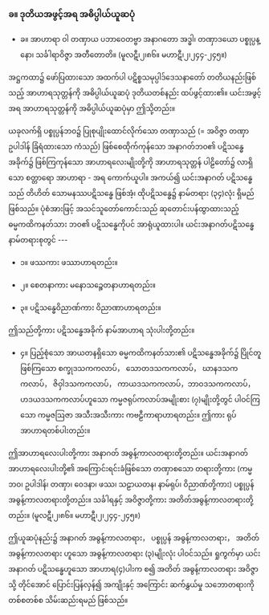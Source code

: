 ### ခ။ ဒုတိယအဖွင့်အရ အဓိပ္ပါယ်ယူဆပုံ

- ခ။ အာဟာရာ ဝါ တဏှာယ ပဘာဝေတဗ္ဗာ အနာဂတော အဒ္ဓါ၊ တဏှာဒယော ပစ္စုပ္ပန္နော၊ သင်္ခါရာဝိဇ္ဇာ အတီတောတိ။ (မူလဋီ၊၂၊၈၆။ မဟာဋီ၊၂၊၂၄၄-၂၄၅။)

အဋ္ဌကထာ၌ ဖော်ပြထားသော အထက်ပါ ပဋိစ္စသမုပ္ပါဒ်ဒေသနာတော် တတိယနည်းဖြစ်သည့် အာဟာရသုတ္တန်ကို အဓိပ္ပါယ်ယူဆပုံ ဒုတိယတစ်နည်း ထပ်ဖွင့်ထား၏။ 
ယင်းအဖွင့်အရ အာဟာရသုတ္တန်ကို အဓိပ္ပါယ်ယူဆပုံမှာ ဤသို့တည်း။

ယခုလက်ရှိ ပစ္စုပ္ပန်ဘဝ၌ ပြုစုပျိုးထောင်လိုက်သော တဏှာသည် (= အဝိဇ္ဇာ တဏှာ ဥပါဒါန် ခြံရံထားသော ကံသည်) ဖြစ်စေထိုက်ကုန်သော အနာဂတ်ဘဝ၏ ပဋိသန္ဓေအခိုက်၌ ဖြစ်ကြကုန်သော အာဟာရလေးမျိုးတို့ကို အာဟာရသုတ္တန် ပါဠိတော်၌ လာရှိသော စတ္တာရော အာဟာရာ - အရ ကောက်ယူပါ။ 
အကယ်၍ ယင်းအနာဂတ် ပဋိသန္ဓေသည် တိဟိတ် သောမနဿပဋိသန္ဓေ ဖြစ်အံ့၊ ထိုပဋိသန္ဓေ၌ နာမ်တရား (၃၄)လုံး ရှိမည်ဖြစ်သည်။ 
ပုံစံအားဖြင့် အသင်သူတော်ကောင်းသည် ဆုတောင်းပန်ထွာထားသည့် ဓမ္မကထိကနတ်သား
ဘဝ၏ ပဋိသန္ဓေကိုပင် အာရုံယူထားပါ။ 
ယင်းအနာဂတ်ပဋိသန္ဓေ နာမ်တရားစုတွင် ---

- ၁။ ဖဿကား ဖဿာဟာရတည်း။

- ၂။ စေတနာကား မနောသဉ္စေတနာဟာရတည်း။

- ၃။ ပဋိသန္ဓေဝိညာဏ်ကား ဝိညာဏာဟာရတည်း။

ဤသည်တို့ကား ပဋိသန္ဓေအခိုက် နာမ်အာဟာရ သုံးပါးတို့တည်း။

- ၄။ ပြည့်စုံသော အာယတနရှိသော ဓမ္မကထိကနတ်သား၏ ပဋိသန္ဓေအခိုက်၌ ပြိုင်တူဖြစ်ကြသော စက္ခုဒသကကလာပ်， သောတဒသကကလာပ်， ဃာနဒသကကလာပ်， ဇိဝှါဒသကကလာပ်， ကာယဒသကကလာပ်，ဘာဝဒသကကလာပ်， ဟဒယဒသကကလာပ်ဟူသော ကမ္မဇရုပ်ကလာပ်အမျိုးစား (၇)မျိုးတို့တွင် ပါဝင်ကြသော ကမ္မဇဩဇာ အသီးအသီးကား ကဗဠီကာရာဟာရတည်း။ 
ဤကား ရုပ်အာဟာရတစ်ပါးတည်း။

ဤအာဟာရလေးပါးတို့ကား အနာဂတ် အဓွန့်ကာလတရားတို့တည်း။ 
ယင်းအနာဂတ် အာဟာရလေးပါးတို့၏ အကြောင်းရင်းခံဖြစ်သော တဏှာစသော တရားတို့ကား (ကမ္မဘဝ၊ ဥပါဒါန်၊ တဏှာ၊ ဝေဒနာ၊ ဖဿ၊ သဠာယတန၊ နာမ်ရုပ်၊ ဝိညာဏ်တို့ကား) ပစ္စုပ္ပန်အဓွန့်ကာလတရားတို့တည်း။ 
သင်္ခါရနှင့် အဝိဇ္ဇာတို့ကား အတိတ်အဓွန့်ကာလတရားတို့တည်း။ (မူလဋီ၊၂၊၈၆။ မဟာဋီ၊၂၊၂၄၄-၂၄၅။)

ဤယူဆပုံနည်း၌ အနာဂတ် အဓွန့်ကာလတရား， ပစ္စုပ္ပန် အဓွန့်ကာလတရား， အတိတ် အဓွန့်ကာလတရား ဟူသော အဓွန့်ကာလတရား (၃)မျိုးလုံး ပါဝင်သည်။ 
ရှုကွက်မှာ ယင်းအနာဂတ် ပဋိသန္ဓေဟူသော အာဟာရ(၄)ပါးက စ၍ အတိတ် အဓွန့်ကာလတရား အဝိဇ္ဇာသို့ တိုင်အောင် ပြောင်းပြန်လှန်၍ အကျိုးနှင့် အကြောင်း ဆက်နွှယ်မှု သဘောတရားကို တစ်စတစ်စ သိမ်းဆည်းရမည် ဖြစ်သည်။